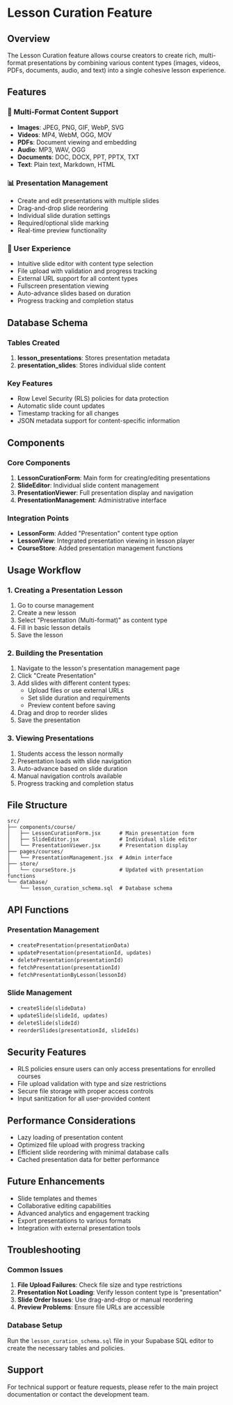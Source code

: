 # Lesson Curation Feature

## Overview

The Lesson Curation feature allows course creators to create rich, multi-format presentations by combining various content types (images, videos, PDFs, documents, audio, and text) into a single cohesive lesson experience.

## Features

### 🎯 Multi-Format Content Support
- **Images**: JPEG, PNG, GIF, WebP, SVG
- **Videos**: MP4, WebM, OGG, MOV
- **PDFs**: Document viewing and embedding
- **Audio**: MP3, WAV, OGG
- **Documents**: DOC, DOCX, PPT, PPTX, TXT
- **Text**: Plain text, Markdown, HTML

### 📊 Presentation Management
- Create and edit presentations with multiple slides
- Drag-and-drop slide reordering
- Individual slide duration settings
- Required/optional slide marking
- Real-time preview functionality

### 🎨 User Experience
- Intuitive slide editor with content type selection
- File upload with validation and progress tracking
- External URL support for all content types
- Fullscreen presentation viewing
- Auto-advance slides based on duration
- Progress tracking and completion status

## Database Schema

### Tables Created
1. **lesson_presentations**: Stores presentation metadata
2. **presentation_slides**: Stores individual slide content

### Key Features
- Row Level Security (RLS) policies for data protection
- Automatic slide count updates
- Timestamp tracking for all changes
- JSON metadata support for content-specific information

## Components

### Core Components
1. **LessonCurationForm**: Main form for creating/editing presentations
2. **SlideEditor**: Individual slide content management
3. **PresentationViewer**: Full presentation display and navigation
4. **PresentationManagement**: Administrative interface

### Integration Points
- **LessonForm**: Added "Presentation" content type option
- **LessonView**: Integrated presentation viewing in lesson player
- **CourseStore**: Added presentation management functions

## Usage Workflow

### 1. Creating a Presentation Lesson
1. Go to course management
2. Create a new lesson
3. Select "Presentation (Multi-format)" as content type
4. Fill in basic lesson details
5. Save the lesson

### 2. Building the Presentation
1. Navigate to the lesson's presentation management page
2. Click "Create Presentation"
3. Add slides with different content types:
   - Upload files or use external URLs
   - Set slide duration and requirements
   - Preview content before saving
4. Drag and drop to reorder slides
5. Save the presentation

### 3. Viewing Presentations
1. Students access the lesson normally
2. Presentation loads with slide navigation
3. Auto-advance based on slide duration
4. Manual navigation controls available
5. Progress tracking and completion status

## File Structure

```
src/
├── components/course/
│   ├── LessonCurationForm.jsx      # Main presentation form
│   ├── SlideEditor.jsx             # Individual slide editor
│   └── PresentationViewer.jsx      # Presentation display
├── pages/courses/
│   └── PresentationManagement.jsx  # Admin interface
├── store/
│   └── courseStore.js              # Updated with presentation functions
└── database/
    └── lesson_curation_schema.sql  # Database schema
```

## API Functions

### Presentation Management
- `createPresentation(presentationData)`
- `updatePresentation(presentationId, updates)`
- `deletePresentation(presentationId)`
- `fetchPresentation(presentationId)`
- `fetchPresentationByLesson(lessonId)`

### Slide Management
- `createSlide(slideData)`
- `updateSlide(slideId, updates)`
- `deleteSlide(slideId)`
- `reorderSlides(presentationId, slideIds)`

## Security Features

- RLS policies ensure users can only access presentations for enrolled courses
- File upload validation with type and size restrictions
- Secure file storage with proper access controls
- Input sanitization for all user-provided content

## Performance Considerations

- Lazy loading of presentation content
- Optimized file upload with progress tracking
- Efficient slide reordering with minimal database calls
- Cached presentation data for better performance

## Future Enhancements

- Slide templates and themes
- Collaborative editing capabilities
- Advanced analytics and engagement tracking
- Export presentations to various formats
- Integration with external presentation tools

## Troubleshooting

### Common Issues
1. **File Upload Failures**: Check file size and type restrictions
2. **Presentation Not Loading**: Verify lesson content type is "presentation"
3. **Slide Order Issues**: Use drag-and-drop or manual reordering
4. **Preview Problems**: Ensure file URLs are accessible

### Database Setup
Run the `lesson_curation_schema.sql` file in your Supabase SQL editor to create the necessary tables and policies.

## Support

For technical support or feature requests, please refer to the main project documentation or contact the development team.
